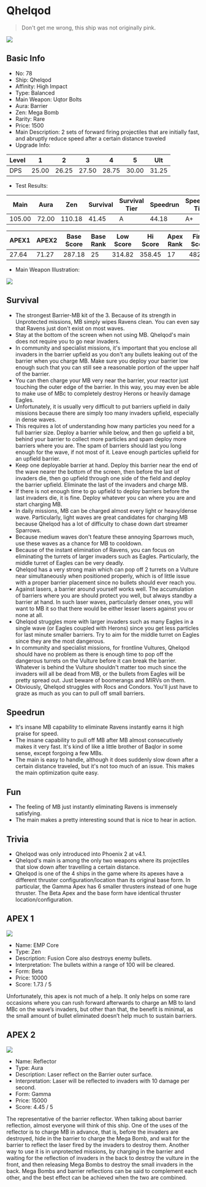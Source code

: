 # Qhelqod

> Don't get me wrong, this ship was not originally pink.

<img src="/ships/ship_78.png" style={{zoom:1}}/>

## Basic Info

- No: 78
- Ship: Qhelqod
- Affinity: High Impact
- Type: Balanced
- Main Weapon: Uqtor Bolts
- Aura: Barrier
- Zen: Mega Bomb
- Rarity: Rare
- Price: 1500
- Main Description: 2 sets of forward firing projectiles that are initially fast, and abruptly reduce speed after a certain distance traveled
- Upgrade Info: 

| Level | 1 | 2 | 3 | 4 | 5 | Ult |
|--|--|--|--|--|--|--|
| DPS | 25.00 | 26.25 | 27.50 | 28.75 | 30.00 | 31.25 |

- Test Results: 

| Main | Aura | Zen | Survival | Survival Tier | Speedrun | Speedrun Tier | Fun | Fun Tier |
|--|--|--|--|--|--|--|--|--|
| 105.00 | 72.00 | 110.18 | 41.45 | A | 44.18 | A+ | 38.73 | A- |

| APEX1 | APEX2 | Base Score | Base Rank | Low Score | Hi Score | Apex Rank | Final Score | FinalRank |
|--|--|--|--|--|--|--|--|--|
| 27.64 | 71.27 | 287.18 | 25 | 314.82 | 358.45 | 17 | 482.82 | 17 |

- Main Weapon Illustration:

<img src="/illustration/main_78.gif" style={{zoom:1}}/>

## Survival

- The strongest Barrier-MB kit of the 3. Because of its strength in Unprotected missions, MB simply wipes Ravens clean. You can even say that Ravens just don't exist on most waves.
- Stay at the bottom of the screen when not using MB. Qhelqod's main does not require you to go near invaders.
- In community and specialist missions, it's important that you enclose all invaders in the barrier upfield as you don't any bullets leaking out of the barrier when you charge MB. Make sure you deploy your barrier low enough such that you can still see a reasonable portion of the upper half of the barrier.
- You can then charge your MB very near the barrier, your reactor just touching the outer edge of the barrier. In this way, you may even be able to make use of MBc to completely destroy Herons or heavily damage Eagles.
- Unfortunately, it is usually very difficult to put barriers upfield in daily missions because there are simply too many invaders upfield, especially in dense waves.
- This requires a lot of understanding how many particles you need for a full barrier size. Deploy a barrier while below, and then go upfield a bit, behind your barrier to collect more particles and spam deploy more barriers where you are. The spam of barriers should last you long enough for the wave, if not most of it. Leave enough particles upfield for an upfield barrier.
- Keep one deployable barrier at hand. Deploy this barrier near the end of the wave nearer the bottom of the screen, then before the last of invaders die, then go upfield through one side of the field and deploy the barrier upfield. Eliminate the last of the invaders and charge MB.
- If there is not enough time to go upfield to deploy barriers before the last invaders die, it is fine. Deploy whatever you can where you are and start charging MB.
- In daily missions, MB can be charged almost every light or heavy/dense wave. Particularly, light waves are great candidates for charging MB because Qhelqod has a lot of difficulty to chase down dart streamer Sparrows.
- Because medium waves don't feature these annoying Sparrows much, use these waves as a chance for MB to cooldown.
- Because of the instant elimination of Ravens, you can focus on eliminating the turrets of larger invaders such as Eagles. Particularly, the middle turret of Eagles can be very deadly.
- Qhelqod has a very strong main which can pop off 2 turrets on a Vulture near simultaneously when positioned properly, which is of little issue with a proper barrier placement since no bullets should ever reach you.
- Against lasers, a barrier around yourself works well. The accumulation of barriers where you are should protect you well, but always standby a barrier at hand. In such laser waves, particularly denser ones, you will want to MB it so that there would be either lesser lasers against you or none at all.
- Qhelqod struggles more with larger invaders such as many Eagles in a single wave (or Eagles coupled with Herons) since you get less particles for last minute smaller barriers. Try to aim for the middle turret on Eagles since they are the most dangerous.
- In community and specialist missions, for frontline Vultures, Qhelqod should have no problem as there is enough time to pop off the dangerous turrets on the Vulture before it can break the barrier. Whatever is behind the Vulture shouldn't matter too much since the invaders will all be dead from MB, or the bullets from Eagles will be pretty spread out. Just beware of boomerangs and MIRVs on them.
- Obviously, Qhelqod struggles with Rocs and Condors. You'll just have to graze as much as you can to pull off small barriers.

## Speedrun

- It's insane MB capability to eliminate Ravens instantly earns it high praise for speed.
- The insane capability to pull off MB after MB almost consecutively makes it very fast. It's kind of like a little brother of Baqlor in some sense, except forgoing a few MBs.
- The main is easy to handle, although it does suddenly slow down after a certain distance traveled, but it's not too much of an issue. This makes the main optimization quite easy.

## Fun

- The feeling of MB just instantly eliminating Ravens is immensely satisfying.
- The main makes a pretty interesting sound that is nice to hear in action.

## Trivia

- Qhelqod was only introduced into Phoenix 2 at v4.1.
- Qhelqod's main is among the only two weapons where its projectiles that slow down after travelling a certain distance.
- Qhelqod is one of the 4 ships in the game where its apexes have a different thruster configuration/location than its original base form. In particular, the Gamma Apex has 6 smaller thrusters instead of one huge thruster. The Beta Apex and the base form have identical thruster location/configuration.

## APEX 1

<img src="/ships/ship_78_apex_1.png" style={{zoom:1}}/>

- Name: EMP Core
- Type: Zen
- Description: Fusion Core also destroys enemy bullets.
- Interpretation: The bullets within a range of 100 will be cleared.
- Form: Beta
- Price: 10000
- Score: 1.73 / 5

Unfortunately, this apex is not much of a help. It only helps on some rare occasions where you can rush forward afterwards to charge an MB to land MBc on the wave’s invaders, but other than that, the benefit is minimal, as the small amount of bullet eliminated doesn’t help much to sustain barriers.

## APEX 2

<img src="/ships/ship_78_apex_2.png" style={{zoom:1}}/>

- Name: Reflector
- Type: Aura
- Description: Laser reflect on the Barrier outer surface.
- Interpretation: Laser will be reflected to invaders with 10 damage per second.
- Form: Gamma
- Price: 15000
- Score: 4.45 / 5

The representative of the barrier reflector. When talking about barrier reflection, almost everyone will think of this ship. One of the uses of the reflector is to charge MB in advance, that is, before the invaders are destroyed, hide in the barrier to charge the Mega Bomb, and wait for the barrier to reflect the laser fired by the invaders to destroy them. Another way to use it is in unprotected missions, by charging in the barrier and waiting for the reflection of invaders in the back to destroy the vulture in the front, and then releasing Mega Bombs to destroy the small invaders in the back. Mega Bombs and barrier reflections can be said to complement each other, and the best effect can be achieved when the two are combined.
